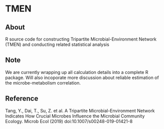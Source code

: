 # TMEN
## About
R source code for constructing Tripartite Microbial-Environment Network (TMEN) and conducting related statistical analysis

## Note
We are currently wrapping up all calculation details into a complete R package. Will also incoporate more discussion about reliable estimation of the microbe-metabolism correlation.

## Reference
Tang, Y., Dai, T., Su, Z. et al. A Tripartite Microbial-Environment Network Indicates How Crucial Microbes Influence the Microbial Community Ecology. Microb Ecol (2019) doi:10.1007/s00248-019-01421-8
